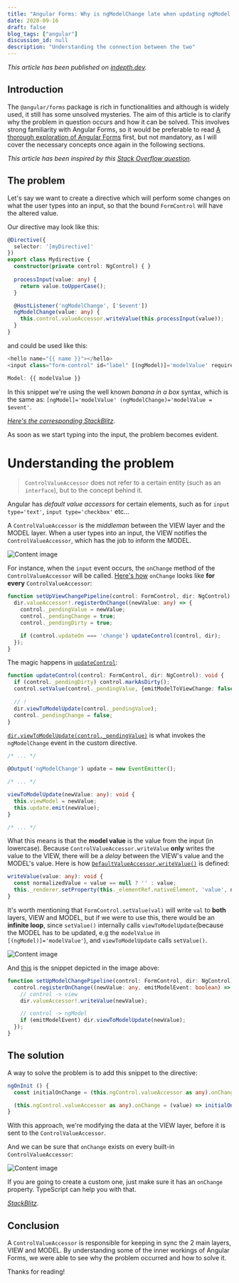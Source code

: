 ```yaml
---
title: "Angular Forms: Why is ngModelChange late when updating ngModel value"
date: 2020-09-16
draft: false
blog_tags: ["angular"]
discussion_id: null
description: "Understanding the connection between the two"
---
```


_This article has been published on [indepth.dev](https://indepth.dev/posts/1331/angular-forms-why-is-ngmodelchange-late-when-updating-ngmodel-value)._

## Introduction

The `@angular/forms` package is rich in functionalities and although is widely used, it still has some unsolved mysteries. The aim of this article is to clarify why the problem in question occurs and how it can be solved. This involves strong familiarity with Angular Forms, so it would be preferable to read [A thorough exploration of Angular Forms](https://indepth.dev/a-thorough-exploration-of-angular-forms/) first, but not mandatory, as I will cover the necessary concepts once again in the following sections.  
  
_This article has been inspired by this [Stack Overflow question](https://stackoverflow.com/q/63667435/9632621)._

## The problem

Let's say we want to create a directive which will perform some changes on what the user types into an input, so that the bound `FormControl` will have the altered value.

Our directive may look like this:

```ts
@Directive({
  selector: '[myDirective]'
})
export class Mydirective {
  constructor(private control: NgControl) { }
  
  processInput(value: any) {
    return value.toUpperCase();
  }

  @HostListener('ngModelChange', ['$event'])
  ngModelChange(value: any) {
    this.control.valueAccessor.writeValue(this.processInput(value));
  }
}
```

and could be used like this:

```ts
<hello name="{{ name }}"></hello>
<input class="form-control" id="label" [(ngModel)]='modelValue' required myDirective>

Model: {{ modelValue }}
```

In this snippet we're using the well known _banana in a box_ syntax, which is the same as: `[ngModel]='modelValue' (ngModelChange)='modelValue = $event'`.

[_Here's the corresponding StackBlitz_](https://stackblitz.com/edit/ngmodelchange-error?file=src%2Fapp%2Fapp.component.html).

As soon as we start typing into the input, the problem becomes evident.

# Understanding the problem

> `ControlValueAccessor` does not refer to a certain entity (such as an `interface`), but to the concept behind it.

Angular has _default value accessors_ for certain elements, such as for `input type='text'`, `input type='checkbox'` etc...

A `ControlValueAccessor` is the _middleman_ between the VIEW layer and the MODEL layer. When a user types into an input, the VIEW notifies the `ControlValueAccessor`, which has the job to inform the MODEL.

![Content image](images/view.png)

For instance, when the `input` event occurs, the `onChange` method of the `ControlValueAccessor` will be called. [Here's how](https://github.com/angular/angular/blob/master/packages/forms/src/directives/shared.ts#L93-L101) `onChange` looks like **for every** `ControlValueAccessor`:

```ts
function setUpViewChangePipeline(control: FormControl, dir: NgControl): void {
  dir.valueAccessor!.registerOnChange((newValue: any) => {
    control._pendingValue = newValue;
    control._pendingChange = true;
    control._pendingDirty = true;

    if (control.updateOn === 'change') updateControl(control, dir);
  });
}
```

The magic happens in [`updateControl`](https://github.com/angular/angular/blob/master/packages/forms/src/directives/shared.ts#L112-L117):

```ts
function updateControl(control: FormControl, dir: NgControl): void {
  if (control._pendingDirty) control.markAsDirty();
  control.setValue(control._pendingValue, {emitModelToViewChange: false});
 
  // !
  dir.viewToModelUpdate(control._pendingValue);
  control._pendingChange = false;
}
```

[`dir.viewToModelUpdate(control._pendingValue)`](https://github.com/angular/angular/blob/master/packages/forms/src/directives/ng_model.ts#L276-L279) is what invokes the `ngModelChange` event in the custom directive.

```ts
/* ... */

@Output('ngModelChange') update = new EventEmitter();

/* ... */

viewToModelUpdate(newValue: any): void {
  this.viewModel = newValue;
  this.update.emit(newValue);
}

/* ... */
```

What this means is that the **model value** is the value from the input (in lowercase). Because `ControlValueAccessor.writeValue` **only** writes the value to the VIEW, there will be a _delay_ between the VIEW's value and the MODEL's value. Here is how [`DefaultValueAccessor.writeValue()`](https://github.com/angular/angular/blob/master/packages/forms/src/directives/default_value_accessor.ts#L104-L107) is defined:

```ts
writeValue(value: any): void {
  const normalizedValue = value == null ? '' : value;
  this._renderer.setProperty(this._elementRef.nativeElement, 'value', normalizedValue);
}
```

It's worth mentioning that `FormControl.setValue(val)` will write `val` to **both** layers, VIEW and MODEL, but if we were to use this, there would be an **infinite loop**, since `setValue()` internally calls `viewToModelUpdate`(because the MODEL has to be updated, e.g the `modelValue` in `[(ngModel)]='modelValue'`), and `viewToModelUpdate` calls `setValue()`.

![Content image](images/setvalue.png)

And [this](https://github.com/angular/angular/blob/master/packages/forms/src/directives/shared.ts#L119-L127) is the snippet depicted in the image above:

```ts
function setUpModelChangePipeline(control: FormControl, dir: NgControl): void {
  control.registerOnChange((newValue: any, emitModelEvent: boolean) => {
    // control -> view
    dir.valueAccessor!.writeValue(newValue);

    // control -> ngModel
    if (emitModelEvent) dir.viewToModelUpdate(newValue);
  });
}
```

## The solution

A way to solve the problem is to add this snippet to the directive:

```ts
ngOnInit () {
  const initialOnChange = (this.ngControl.valueAccessor as any).onChange;

  (this.ngControl.valueAccessor as any).onChange = (value) => initialOnChange(this.processInput(value));
}
```

With this approach, we're modifying the data at the VIEW layer, before it is sent to the `ControlValueAccessor`.

And we can be sure that `onChange` exists on every built-in `ControlValueAccessor`:

![Content image](images/Screenshot-from-2020-08-31-15-22-03.png)

If you are going to create a custom one, just make sure it has an `onChange` property. TypeScript can help you with that.

[_StackBlitz_](https://stackblitz.com/edit/angular-ivy-kv3g3f?file=src%2Fapp%2Fapp.component.html).

## Conclusion

A `ControlValueAccessor` is responsible for keeping in sync the 2 main layers, VIEW and MODEL. By understanding some of the inner workings of Angular Forms, we were able to see why the problem occurred and how to solve it.  

Thanks for reading!

